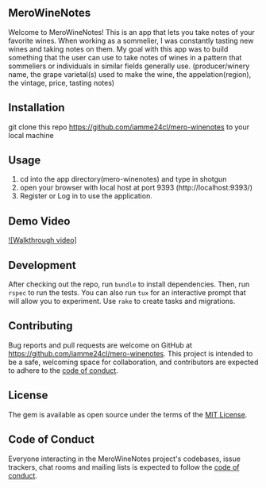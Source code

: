 ## MeroWineNotes

Welcome to MeroWineNotes! This is an app that lets you take notes of your favorite wines. When working as a sommelier, I was constantly tasting new wines and taking notes on them. My goal with this app was to build something that the user can use to take notes of wines in a pattern that sommeliers or individuals in similar fields generally use. (producer/winery name, the grape varietal(s) used to make the wine, the appelation(region), the vintage, price, tasting notes)

## Installation


git clone this repo https://github.com/iamme24cl/mero-winenotes to your local machine

## Usage

1. cd into the app directory(mero-winenotes) and type in shotgun
2. open your browser with local host at port 9393 (http://localhost:9393/)
3. Register or Log in to use the application.

## Demo Video
[![Walkthrough video]](https://youtu.be/0dTVA8qC5XM)


## Development

After checking out the repo, run `bundle` to install dependencies. Then, run `rspec` to run the tests. You can also run `tux` for an interactive prompt that will allow you to experiment. Use `rake` to create tasks and migrations. 


## Contributing

Bug reports and pull requests are welcome on GitHub at https://github.com/iamme24cl/mero-winenotes. This project is intended to be a safe, welcoming space for collaboration, and contributors are expected to adhere to the [code of conduct](https://github.com/iamme24cl/mero-winenotes/blob/main/CODE_OF_CONDUCT.md).


## License

The gem is available as open source under the terms of the [MIT License](https://opensource.org/licenses/MIT).

## Code of Conduct

Everyone interacting in the MeroWineNotes project's codebases, issue trackers, chat rooms and mailing lists is expected to follow the [code of conduct](https://github.com/iamme24cl/mero-winenotes/blob/main/CODE_OF_CONDUCT.md).

